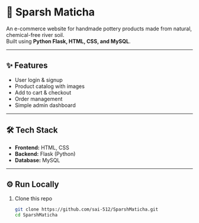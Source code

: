 # 🌿 Sparsh Maticha

An e-commerce website for handmade pottery products made from natural, chemical-free river soil.  
Built using **Python Flask, HTML, CSS, and MySQL**.

---

## ✨ Features
- User login & signup  
- Product catalog with images  
- Add to cart & checkout  
- Order management  
- Simple admin dashboard  

---

## 🛠 Tech Stack
- **Frontend:** HTML, CSS  
- **Backend:** Flask (Python)  
- **Database:** MySQL  

---

## ⚙️ Run Locally
1. Clone this repo  
   ```bash
   git clone https://github.com/sai-512/SparshMaticha.git
   cd SparshMaticha
